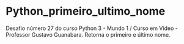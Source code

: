 # Python_primeiro_ultimo_nome
Desafio número 27 do curso Python 3 - Mundo 1 / Curso em Vídeo - Professor Gustavo Guanabara.
Retorna o primeiro e último nome.
